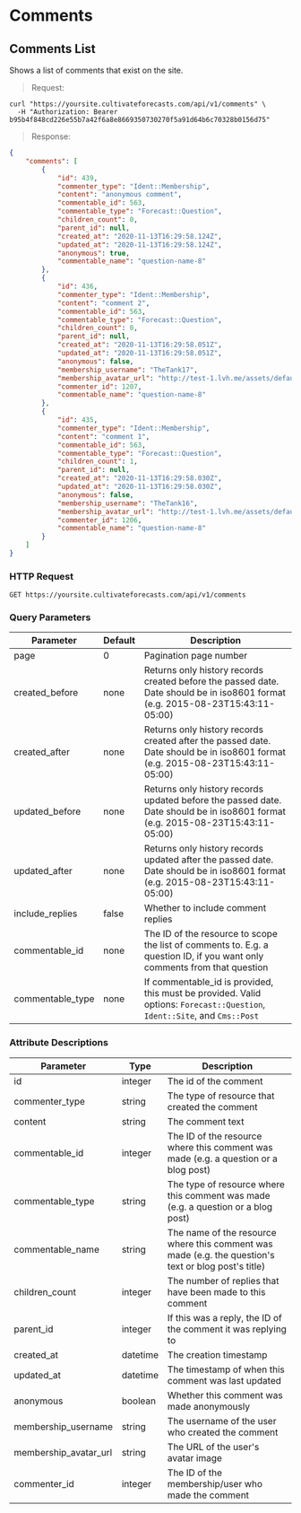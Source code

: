 
# Comments

## Comments List

Shows a list of comments that exist on the site.

> Request:

```shell
curl "https://yoursite.cultivateforecasts.com/api/v1/comments" \
  -H "Authorization: Bearer b95b4f848cd226e55b7a42f6a8e8669350730270f5a91d64b6c70328b0156d75"
```

> Response:

```json
{
    "comments": [
        {
            "id": 439,
            "commenter_type": "Ident::Membership",
            "content": "anonymous comment",
            "commentable_id": 563,
            "commentable_type": "Forecast::Question",
            "children_count": 0,
            "parent_id": null,
            "created_at": "2020-11-13T16:29:58.124Z",
            "updated_at": "2020-11-13T16:29:58.124Z",
            "anonymous": true,
            "commentable_name": "question-name-8"
        },
        {
            "id": 436,
            "commenter_type": "Ident::Membership",
            "content": "comment 2",
            "commentable_id": 563,
            "commentable_type": "Forecast::Question",
            "children_count": 0,
            "parent_id": null,
            "created_at": "2020-11-13T16:29:58.051Z",
            "updated_at": "2020-11-13T16:29:58.051Z",
            "anonymous": false,
            "membership_username": "TheTank17",
            "membership_avatar_url": "http://test-1.lvh.me/assets/default_theme/v18/ident/default_avatars/level-1-1-2585542198c786697ecae8838813bd0a558e8b40bee4f21676d05e014d3ccc52.png",
            "commenter_id": 1207,
            "commentable_name": "question-name-8"
        },
        {
            "id": 435,
            "commenter_type": "Ident::Membership",
            "content": "comment 1",
            "commentable_id": 563,
            "commentable_type": "Forecast::Question",
            "children_count": 1,
            "parent_id": null,
            "created_at": "2020-11-13T16:29:58.030Z",
            "updated_at": "2020-11-13T16:29:58.030Z",
            "anonymous": false,
            "membership_username": "TheTank16",
            "membership_avatar_url": "http://test-1.lvh.me/assets/default_theme/v18/ident/default_avatars/level-1-1-2585542198c786697ecae8838813bd0a558e8b40bee4f21676d05e014d3ccc52.png",
            "commenter_id": 1206,
            "commentable_name": "question-name-8"
        }
    ]
}
```

### HTTP Request

`GET https://yoursite.cultivateforecasts.com/api/v1/comments`

### Query Parameters

Parameter | Default | Description
--------- | ------- | -----------
page | 0 | Pagination page number
created_before | none | Returns only history records created before the passed date. Date should be in iso8601 format (e.g. 2015-08-23T15:43:11-05:00)
created_after | none | Returns only history records created after the passed date. Date should be in iso8601 format (e.g. 2015-08-23T15:43:11-05:00)
updated_before | none | Returns only history records updated before the passed date. Date should be in iso8601 format (e.g. 2015-08-23T15:43:11-05:00)
updated_after | none | Returns only history records updated after the passed date. Date should be in iso8601 format (e.g. 2015-08-23T15:43:11-05:00)
include_replies | false | Whether to include comment replies
commentable_id | none | The ID of the resource to scope the list of comments to. E.g. a question ID, if you want only comments from that question
commentable_type | none | If commentable_id is provided, this must be provided. Valid options: `Forecast::Question`, `Ident::Site`, and `Cms::Post`


### Attribute Descriptions

Parameter | Type | Description
--------- | ------- | -----------
id | integer | The id of the comment
commenter_type | string | The type of resource that created the comment
content | string | The comment text
commentable_id | integer | The ID of the resource where this comment was made (e.g. a question or a blog post) 
commentable_type | string | The type of resource where this comment was made (e.g. a question or a blog post) 
commentable_name | string | The name of the resource where this comment was made (e.g. the question's text or blog post's title)
children_count | integer | The number of replies that have been made to this comment
parent_id | integer | If this was a reply, the ID of the comment it was replying to
created_at | datetime | The creation timestamp
updated_at | datetime | The timestamp of when this comment was last updated
anonymous | boolean | Whether this comment was made anonymously
membership_username | string | The username of the user who created the comment
membership_avatar_url | string | The URL of the user's avatar image
commenter_id | integer | The ID of the membership/user who made the comment